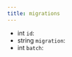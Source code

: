 ```yaml
---
title: migrations  
---
```


- <span class="type">int</span>  <span class="v-identifier">`id`</span>:
- <span class="type">string</span>  <span class="v-identifier">`migration`</span>:
- <span class="type">int</span>  <span class="v-identifier">`batch`</span>:
